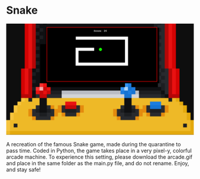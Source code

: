 # Snake

![Screenshot](https://github.com/bonniepeng2002/corona-snake/blob/main/snake.png?raw=true)

A recreation of the famous Snake game, made during the quarantine to pass time. Coded in Python, the game takes place in a very pixel-y, colorful arcade machine. To experience this setting, please download the arcade.gif and place in the same folder as the main.py file, and do not rename. Enjoy, and stay safe!
